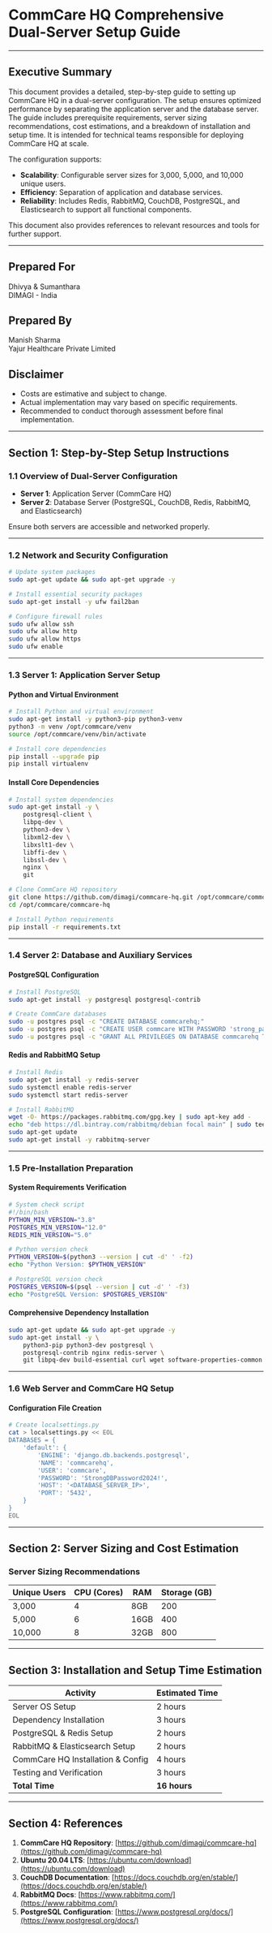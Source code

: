 # CommCare HQ Comprehensive Dual-Server Setup Guide

---

## **Executive Summary**
This document provides a detailed, step-by-step guide to setting up CommCare HQ in a dual-server configuration. The setup ensures optimized performance by separating the application server and the database server. The guide includes prerequisite requirements, server sizing recommendations, cost estimations, and a breakdown of installation and setup time. It is intended for technical teams responsible for deploying CommCare HQ at scale.

The configuration supports:
- **Scalability**: Configurable server sizes for 3,000, 5,000, and 10,000 unique users.
- **Efficiency**: Separation of application and database services.
- **Reliability**: Includes Redis, RabbitMQ, CouchDB, PostgreSQL, and Elasticsearch to support all functional components.

This document also provides references to relevant resources and tools for further support.

---

## **Prepared For**
Dhivya & Sumanthara  
DIMAGI \- India

## **Prepared By**
Manish Sharma  
Yajur Healthcare Private Limited

## **Disclaimer**
* Costs are estimative and subject to change.  
* Actual implementation may vary based on specific requirements.  
* Recommended to conduct thorough assessment before final implementation.

---

## **Section 1: Step-by-Step Setup Instructions**

### 1.1 **Overview of Dual-Server Configuration**
- **Server 1**: Application Server (CommCare HQ)
- **Server 2**: Database Server (PostgreSQL, CouchDB, Redis, RabbitMQ, and Elasticsearch)

Ensure both servers are accessible and networked properly.

---

### 1.2 **Network and Security Configuration**
```bash
# Update system packages
sudo apt-get update && sudo apt-get upgrade -y

# Install essential security packages
sudo apt-get install -y ufw fail2ban

# Configure firewall rules
sudo ufw allow ssh
sudo ufw allow http
sudo ufw allow https
sudo ufw enable
```

---

### 1.3 **Server 1: Application Server Setup**
#### **Python and Virtual Environment**
```bash
# Install Python and virtual environment
sudo apt-get install -y python3-pip python3-venv
python3 -m venv /opt/commcare/venv
source /opt/commcare/venv/bin/activate

# Install core dependencies
pip install --upgrade pip
pip install virtualenv
```

#### **Install Core Dependencies**
```bash
# Install system dependencies
sudo apt-get install -y \
    postgresql-client \
    libpq-dev \
    python3-dev \
    libxml2-dev \
    libxslt1-dev \
    libffi-dev \
    libssl-dev \
    nginx \
    git

# Clone CommCare HQ repository
git clone https://github.com/dimagi/commcare-hq.git /opt/commcare/commcare-hq
cd /opt/commcare/commcare-hq

# Install Python requirements
pip install -r requirements.txt
```

---

### 1.4 **Server 2: Database and Auxiliary Services**
#### **PostgreSQL Configuration**
```bash
# Install PostgreSQL
sudo apt-get install -y postgresql postgresql-contrib

# Create CommCare databases
sudo -u postgres psql -c "CREATE DATABASE commcarehq;"
sudo -u postgres psql -c "CREATE USER commcare WITH PASSWORD 'strong_password';"
sudo -u postgres psql -c "GRANT ALL PRIVILEGES ON DATABASE commcarehq TO commcare;"
```

#### **Redis and RabbitMQ Setup**
```bash
# Install Redis
sudo apt-get install -y redis-server
sudo systemctl enable redis-server
sudo systemctl start redis-server

# Install RabbitMQ
wget -O- https://packages.rabbitmq.com/gpg.key | sudo apt-key add -
echo "deb https://dl.bintray.com/rabbitmq/debian focal main" | sudo tee /etc/apt/sources.list.d/bintray.rabbitmq.list
sudo apt-get update
sudo apt-get install -y rabbitmq-server
```

---

### 1.5 **Pre-Installation Preparation**
#### **System Requirements Verification**
```bash
# System check script
#!/bin/bash
PYTHON_MIN_VERSION="3.8"
POSTGRES_MIN_VERSION="12.0"
REDIS_MIN_VERSION="5.0"

# Python version check
PYTHON_VERSION=$(python3 --version | cut -d' ' -f2)
echo "Python Version: $PYTHON_VERSION"

# PostgreSQL version check
POSTGRES_VERSION=$(psql --version | cut -d' ' -f3)
echo "PostgreSQL Version: $POSTGRES_VERSION"
```

#### **Comprehensive Dependency Installation**
```bash
sudo apt-get update && sudo apt-get upgrade -y
sudo apt-get install -y \
    python3-pip python3-dev postgresql \
    postgresql-contrib nginx redis-server \
    git libpq-dev build-essential curl wget software-properties-common
```

---

### 1.6 **Web Server and CommCare HQ Setup**
#### **Configuration File Creation**
```bash
# Create localsettings.py
cat > localsettings.py << EOL
DATABASES = {
    'default': {
        'ENGINE': 'django.db.backends.postgresql',
        'NAME': 'commcarehq',
        'USER': 'commcare',
        'PASSWORD': 'StrongDBPassword2024!',
        'HOST': '<DATABASE_SERVER_IP>',
        'PORT': '5432',
    }
}
EOL
```

---

## **Section 2: Server Sizing and Cost Estimation**
### **Server Sizing Recommendations**
| Unique Users | CPU (Cores) | RAM  | Storage (GB) |
|--------------|-------------|------|-------------|
| 3,000        | 4           | 8GB  | 200         |
| 5,000        | 6           | 16GB | 400         |
| 10,000       | 8           | 32GB | 800         |

---

## **Section 3: Installation and Setup Time Estimation**
| Activity                          | Estimated Time |
|-----------------------------------|----------------|
| Server OS Setup                   | 2 hours        |
| Dependency Installation           | 3 hours        |
| PostgreSQL & Redis Setup          | 2 hours        |
| RabbitMQ & Elasticsearch Setup    | 2 hours        |
| CommCare HQ Installation & Config | 4 hours        |
| Testing and Verification          | 3 hours        |
| **Total Time**                    | **16 hours**   |

---

## **Section 4: References**
1. **CommCare HQ Repository**: [https://github.com/dimagi/commcare-hq](https://github.com/dimagi/commcare-hq)
2. **Ubuntu 20.04 LTS**: [https://ubuntu.com/download](https://ubuntu.com/download)
3. **CouchDB Documentation**: [https://docs.couchdb.org/en/stable/](https://docs.couchdb.org/en/stable/)
4. **RabbitMQ Docs**: [https://www.rabbitmq.com/](https://www.rabbitmq.com/)
5. **PostgreSQL Configuration**: [https://www.postgresql.org/docs/](https://www.postgresql.org/docs/)
